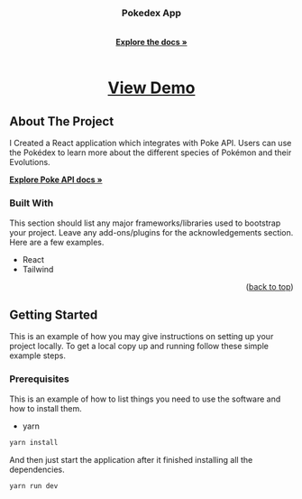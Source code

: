 <!-- Improved compatibility of back to top link: See: https://github.com/othneildrew/Best-README-Template/pull/73 -->
<a name="readme-top"></a>
<!--
*** Thanks for checking out the Best-README-Template. If you have a suggestion
*** that would make this better, please fork the repo and create a pull request
*** or simply open an issue with the tag "enhancement".
*** Don't forget to give the project a star!
*** Thanks again! Now go create something AMAZING! :D
-->



<!-- PROJECT SHIELDS -->
<!--
*** I'm using markdown "reference style" links for readability.
*** Reference links are enclosed in brackets [ ] instead of parentheses ( ).
*** See the bottom of this document for the declaration of the reference variables
*** for contributors-url, forks-url, etc. This is an optional, concise syntax you may use.
*** https://www.markdownguide.org/basic-syntax/#reference-style-links
-->


<!-- PROJECT LOGO -->
<br />
<div align="center">

  <h3 align="center">Pokedex App</h3>

  <p align="center">
    <br />
    <a href="https://github.com/fmaulll/pokemon-react"><strong>Explore the docs »</strong></a>
    <br />
    <br />
    <h1>
      <a href="https://pokedex-app-weld.vercel.app/">View Demo</a>
    </h1>
  </p>
</div>

<!-- ABOUT THE PROJECT -->
## About The Project

I Created a React application which integrates with Poke API. Users can use the Pokédex to learn more about the different species of Pokémon and their Evolutions. 

<a href="https://pokeapi.co/docs/v2"><strong>Explore Poke API docs »</strong></a>

### Built With

This section should list any major frameworks/libraries used to bootstrap your project. Leave any add-ons/plugins for the acknowledgements section. Here are a few examples.

* React
* Tailwind

<p align="right">(<a href="#readme-top">back to top</a>)</p>



<!-- GETTING STARTED -->
## Getting Started

This is an example of how you may give instructions on setting up your project locally.
To get a local copy up and running follow these simple example steps.

### Prerequisites

This is an example of how to list things you need to use the software and how to install them.
* yarn
```sh
yarn install
```

And then just start the application after it finished installing all the dependencies.

  ```sh
  yarn run dev
  ```
